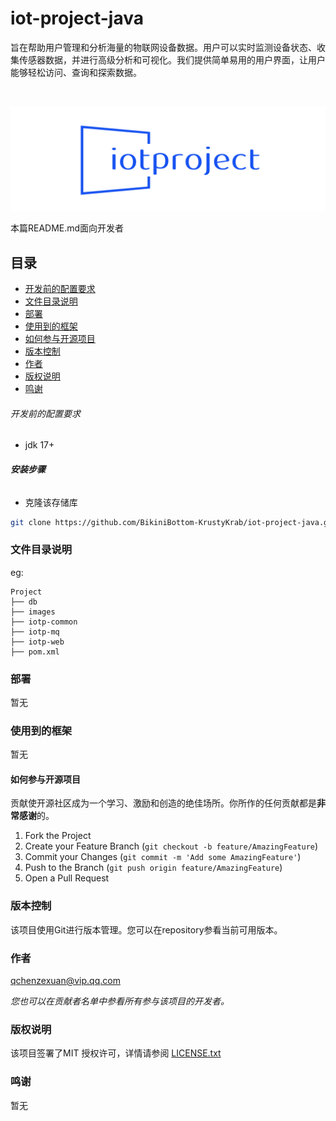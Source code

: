 # iot-project-java

旨在帮助用户管理和分析海量的物联网设备数据。用户可以实时监测设备状态、收集传感器数据，并进行高级分析和可视化。我们提供简单易用的用户界面，让用户能够轻松访问、查询和探索数据。

<!-- PROJECT SHIELDS -->

<!-- PROJECT LOGO -->
<br />

<p align="center">
  <a href="https://github.com/shaojintian/Best_README_template/">
    <img src="images/logo.png" alt="Logo">
  </a>
</p>


本篇README.md面向开发者

## 目录

- [开发前的配置要求](#开发前的配置要求)
- [文件目录说明](#文件目录说明)
- [部署](#部署)
- [使用到的框架](#使用到的框架)
- [如何参与开源项目](#如何参与开源项目)
- [版本控制](#版本控制)
- [作者](#作者)
- [版权说明](#版权说明)
- [鸣谢](#鸣谢)

###### 开发前的配置要求

- jdk 17+

###### **安装步骤**

- 克隆该存储库

```sh
git clone https://github.com/BikiniBottom-KrustyKrab/iot-project-java.git
```

### 文件目录说明

eg:

```
Project
├── db
├── images
├── iotp-common
├── iotp-mq
├── iotp-web
├── pom.xml
```

### 部署

暂无

### 使用到的框架

暂无

#### 如何参与开源项目

贡献使开源社区成为一个学习、激励和创造的绝佳场所。你所作的任何贡献都是**非常感谢**的。

1. Fork the Project
2. Create your Feature Branch (`git checkout -b feature/AmazingFeature`)
3. Commit your Changes (`git commit -m 'Add some AmazingFeature'`)
4. Push to the Branch (`git push origin feature/AmazingFeature`)
5. Open a Pull Request

### 版本控制

该项目使用Git进行版本管理。您可以在repository参看当前可用版本。

### 作者

qchenzexuan@vip.qq.com

*您也可以在贡献者名单中参看所有参与该项目的开发者。*

### 版权说明

该项目签署了MIT
授权许可，详情请参阅 [LICENSE.txt](https://github.com/BikiniBottom-KrustyKrab/iot-project-java/blob/main/LICENSE)

### 鸣谢

暂无